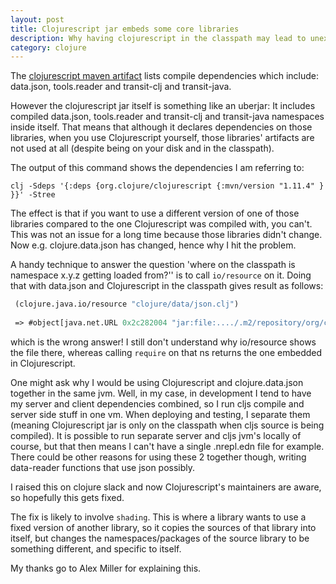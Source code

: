 ```yaml
---
layout: post
title: Clojurescript jar embeds some core libraries
description: Why having clojurescript in the classpath may lead to unexpected behaviour
category: clojure
---
```


The [clojurescript maven artifact](https://mvnrepository.com/artifact/org.clojure/clojurescript/1.11.4) 
lists compile dependencies which include: data.json, tools.reader and transit-clj and transit-java. 

However the clojurescript jar itself is something like an uberjar: It includes compiled data.json, tools.reader and transit-clj and transit-java
namespaces inside itself. That means that although it declares dependencies on those libraries, when you
use Clojurescript yourself, those libraries' artifacts are not used at all (despite being on your disk and in the classpath). 

The output of this command shows the dependencies I am referring to:

```
clj -Sdeps '{:deps {org.clojure/clojurescript {:mvn/version "1.11.4" } }}' -Stree
``` 

The effect is that if you want to use a different version of one of those libraries 
compared to the one Clojurescript was compiled with, you can't. This was not an issue
for a long time because those libraries didn't change. Now e.g. clojure.data.json has
changed, hence why I hit the problem. 

A handy technique to answer the question 'where on the classpath is namespace x.y.z getting loaded 
from?'' is to call `io/resource` on it. Doing that with data.json and Clojurescript in the classpath 
gives result as follows: 

```clojure 
 (clojure.java.io/resource "clojure/data/json.clj")
 
 => #object[java.net.URL 0x2c282004 "jar:file:..../.m2/repository/org/clojure/data.json/2.4.0/data.json-2.4.0.jar!/clojure/data/json.clj"]
```

which is the wrong answer! I still don't understand why io/resource shows the file there, whereas calling `require`
on that ns returns the one embedded in Clojurescript.

One might ask why I would be using Clojurescript and clojure.data.json together in the same jvm. 
Well, in my case, in development I tend to have my server and client dependencies combined, so 
I run cljs compile and server side stuff in one vm. When deploying and testing, I separate them 
(meaning Clojurescript jar is only on the classpath when cljs source is being compiled). It is possible to run separate server and cljs jvm's 
locally of course, but that then means I can't have a single .nrepl.edn file for example. There could be 
other reasons for using these 2 together though, writing data-reader functions that use json possibly.  

I raised this on clojure slack and now Clojurescript's maintainers are aware, so hopefully
this gets fixed. 

The fix is likely to involve `shading`. This is where a library wants to use a fixed version 
of another library, so it copies the sources of that library into itself, but changes 
the namespaces/packages of the source library to be something different, and specific to itself.

My thanks go to Alex Miller for explaining this.  
 